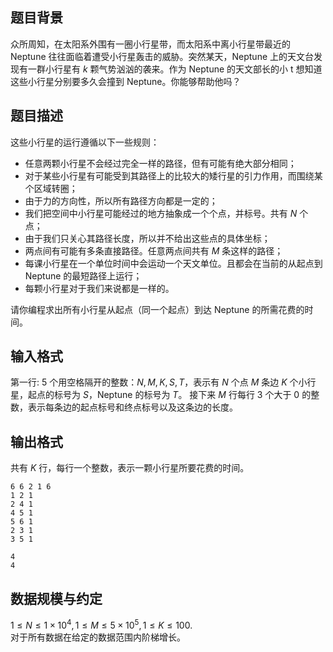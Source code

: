## 题目背景

众所周知，在太阳系外围有一圈小行星带，而太阳系中离小行星带最近的 Neptune 往往面临着遭受小行星轰击的威胁。突然某天，Neptune 上的天文台发现有一群小行星有 $k$ 颗气势汹汹的袭来。作为 Neptune 的天文部长的小 t 想知道这些小行星分别要多久会撞到 Neptune。你能够帮助他吗？

## 题目描述

这些小行星的运行遵循以下一些规则：

- 任意两颗小行星不会经过完全一样的路径，但有可能有绝大部分相同；
- 对于某些小行星有可能受到其路径上的比较大的矮行星的引力作用，而围绕某个区域转圈；
- 由于力的方向性，所以所有路径方向都是一定的；
- 我们把空间中小行星可能经过的地方抽象成一个个点，并标号。共有 $N$ 个点；
- 由于我们只关心其路径长度，所以并不给出这些点的具体坐标；
- 两点间有可能有多条直接路径。任意两点间共有 $M$ 条这样的路径；
- 每课小行星在一个单位时间中会运动一个天文单位。且都会在当前的从起点到 Neptune 的最短路径上运行；
- 每颗小行星对于我们来说都是一样的。

请你编程求出所有小行星从起点（同一个起点）到达 Neptune 的所需花费的时间。

## 输入格式

第一行: $5$ 个用空格隔开的整数：$N,M,K,S,T$，表示有 $N$ 个点 $M$ 条边 $K$ 个小行星，起点的标号为 $S$，Neptune 的标号为 $T$。
接下来 $M$ 行每行 $3$ 个大于 $0$ 的整数，表示每条边的起点标号和终点标号以及这条边的长度。

## 输出格式

共有 $K$ 行，每行一个整数，表示一颗小行星所要花费的时间。

```input1
6 6 2 1 6
1 2 1
2 4 1
4 5 1
5 6 1
2 3 1
3 5 1
```

```output1
4
4
```

## 数据规模与约定

$1 \le N \le 1 \times 10^4,1 \le M \le 5 \times 10^5,1 \le K \le 100.$  
对于所有数据在给定的数据范围内阶梯增长。

